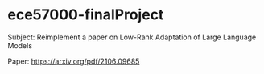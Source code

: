 # ece57000-finalProject

Subject: Reimplement a paper on Low-Rank Adaptation of Large Language Models

Paper: https://arxiv.org/pdf/2106.09685
